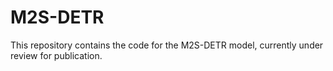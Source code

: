 # M2S-DETR
This repository contains the code for the M2S-DETR model, currently under review for publication.
